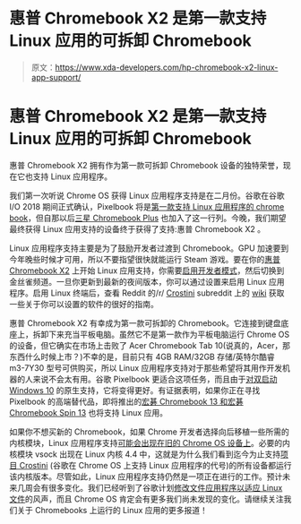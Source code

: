 # 惠普 Chromebook X2 是第一款支持 Linux 应用的可拆卸 Chromebook

> 原文：<https://www.xda-developers.com/hp-chromebook-x2-linux-app-support/>

# 惠普 Chromebook X2 是第一款支持 Linux 应用的可拆卸 Chromebook

惠普 Chromebook X2 拥有作为第一款可拆卸 Chromebook 设备的独特荣誉，现在它也支持 Linux 应用程序。

我们第一次听说 Chrome OS 获得 Linux 应用程序支持是在二月份。谷歌在谷歌 I/O 2018 期间正式确认，Pixelbook 将是[第一款支持 Linux 应用程序的 chrome book](https://www.xda-developers.com/chrome-os-linux-app-support-google-pixelbook/)，但自那以后[三星 Chromebook Plus](https://www.xda-developers.com/samsung-chromebook-plus-linux-apps/) 也加入了这一行列。今晚，我们期望最终获得 Linux 应用支持的设备终于获得了支持:惠普 Chromebook X2 。

Linux 应用程序支持主要是为了鼓励开发者过渡到 Chromebook。GPU 加速要到今年晚些时候才可用，所以不要指望很快就能运行 Steam 游戏。要在你的[惠普 Chromebook X2](https://store.hp.com/us/en/pdp/hp-chromebook-x2-12-f015nr) 上开始 Linux 应用支持，你需要[启用开发者模式](https://www.xda-developers.com/enter-developer-mode-chrome-os-tablet/)，然后切换到金丝雀频道。一旦你更新到最新的夜间版本，你可以通过设置来启用 Linux 应用程序。启用 Linux 终端后，查看 Reddit 的/r/ [Crostini](https://www.reddit.com/r/Crostini/) subreddit 上的 [wiki](https://www.reddit.com/r/Crostini/wiki/index) 获取一些关于你可以设置的软件的很好的指南。

惠普 Chromebook X2 有幸成为第一款可拆卸的 Chromebook。它连接到键盘底座上，拆卸下来充当平板电脑。虽然它不是第一款作为平板电脑运行 Chrome OS 的设备，但它确实在市场上击败了 Acer Chromebook Tab 10(说真的，Acer，那东西什么时候上市？)不幸的是，目前只有 4GB RAM/32GB 存储/英特尔酷睿 m3-7Y30 型号可供购买，所以 Linux 应用程序支持对于那些希望将其用作开发机器的人来说不会太有用。谷歌 Pixelbook 更适合这项任务，而且由于[对双启动 Windows 10](https://www.xda-developers.com/google-pixelbook-microsoft-windows-10/) 的原生支持，它将变得更好。有证据表明，如果你正在寻找 Pixelbook 的高端替代品，即将推出的[宏碁 Chromebook 13 和宏碁 Chromebook Spin 13](https://www.xda-developers.com/acer-chromebook-13-spin-13-support-linux-apps/) 也将支持 Linux 应用。

如果你不想买新的 Chromebook，如果 Chrome 开发者选择向后移植一些所需的内核模块，Linux 应用程序支持[可能会出现在旧的 Chrome OS 设备上](https://www.xda-developers.com/linux-app-support-older-chrome-os-devices/)。必要的内核模块 vsock 出现在 Linux 内核 4.4 中，这就是为什么我们看到迄今为止支持[项目 Crostini](https://www.xda-developers.com/linux-apps-chrome-os-overview-crostini/) (谷歌在 Chrome OS 上支持 Linux 应用程序的代号)的所有设备都运行该内核版本。尽管如此，Linux 应用程序支持仍然是一项正在进行的工作。预计未来几周会有很多变化。我们已经听到了谷歌计划[修改文件应用程序以适应 Linux 文件](https://www.xda-developers.com/chromebook-files-app-redesign-android-linux-apps/)的风声，而且 Chrome OS 肯定会有更多我们尚未发现的变化。请继续关注我们关于 Chromebooks 上运行的 Linux 应用的更多报道！